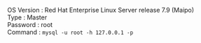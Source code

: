 OS Version : Red Hat Enterprise Linux Server release 7.9 (Maipo)  
Type : Master  
Password : root  
Command : ```mysql -u root -h 127.0.0.1 -p```  
